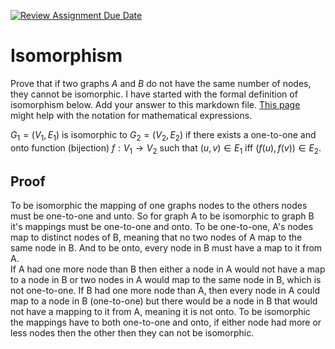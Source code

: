 [![Review Assignment Due Date](https://classroom.github.com/assets/deadline-readme-button-24ddc0f5d75046c5622901739e7c5dd533143b0c8e959d652212380cedb1ea36.svg)](https://classroom.github.com/a/AtNXzL3S)
# Isomorphism

Prove that if two graphs $A$ and $B$ do not have the same number of nodes, they
cannot be isomorphic. I have started with the formal definition of isomorphism
below. Add your answer to this markdown file. [This
page](https://docs.github.com/en/get-started/writing-on-github/working-with-advanced-formatting/writing-mathematical-expressions)
might help with the notation for mathematical expressions.

$G_1=(V_1 , E_1)$ is isomorphic to $G_2 = (V_2, E_2)$ if there exists a
one-to-one and onto function (bijection) $f: V_1 \rightarrow V_2$ such that $(u,v)
\in E_1$ iff $(f(u),f(v)) \in E_2$.


## Proof
To be isomorphic the mapping of one graphs nodes to the others nodes must be one-to-one and unto. So for graph A to be isomorphic to graph B it's mappings must be one-to-one and onto. To be one-to-one, A's nodes map to distinct nodes of B, meaning that no two nodes of A map to the same node in B. And to be onto, every node in B must have a map to it from A. <br/>
If A had one more node than B then either a node in A would not have a map to a node in B or two nodes in A would map to the same node in B, which is not one-to-one. If B had one more node than A, then every node in A could map to a node in B (one-to-one) but there would be a node in B that would not have a mapping to it from A, meaning it is not onto. To be isomorphic the mappings have to both one-to-one and onto, if either node had more or less nodes then the other then they can not be isomorphic.   
